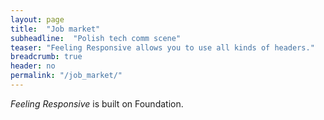 ```yaml
---
layout: page
title:  "Job market"
subheadline:  "Polish tech comm scene"
teaser: "Feeling Responsive allows you to use all kinds of headers."
breadcrumb: true
header: no
permalink: "/job_market/"
---
```


*Feeling Responsive* is built on Foundation.
